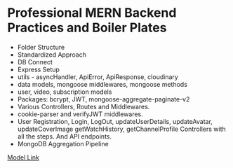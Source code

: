 # Professional MERN Backend Practices and Boiler Plates

<ul>
<li> Folder Structure</li>
<li> Standardized Approach</li>
<li> DB Connect</li>
<li> Express Setup</li>
<li> utils - asyncHandler, ApiError, ApiResponse, cloudinary</li>
<li> data models, mongoose middlewares, mongoose methods</li>
<li> user, video, subscription models</li>
<li> Packages: bcrypt, JWT, mongoose-aggregate-paginate-v2</li> 
<li> Various Controllers, Routes and Middlewares.</li>
<li> cookie-parser and verifyJWT middlewares.</li>
<li> User Registration, Login, LogOut, updateUserDetails, updateAvatar, updateCoverImage
getWatchHistory, getChannelProfile Controllers with all the steps. And API endpoints.</li>
<li> MongoDB Aggregation Pipeline</li>
</ul>

[Model Link](https://app.eraser.io/workspace/YtPqZ1VogxGy1jzIDkzj)